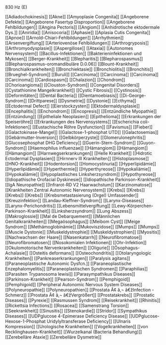 830 Hz (E)

[[Adiadochokinesis]]
[[Akne]]
[[Amyoplasie Congenita]]
[[Angeborene Defekte]]
[[Angeborene Fasertyp Disproportion]]
[[Angeborene Fehlbildungen]]
[[Angina Pectoris]]
[[Angiom]]
[[Anhidrotische ektodermale Dys.]]
[[Aniridia]]
[[Anisocoria]]
[[Aphasie]]
[[Aplasia Cutis Congenita]]
[[Apnoe]]
[[Arnold-Chiari-Fehlbildungen]]
[[Arrhythmien]]
[[Arsenvergiftung]]
[[Arteriovenöse Fehlbildungen]]
[[Arthrogryposis]]
[[Arthromyodysplasie]]
[[Aspergillose]]
[[Ataxia]]
[[Autonomes Nervensystem]]
[[Bacillus-Infektionen]]
[[Bakterieninfektionen und Mykosen]]
[[Berger-Krankheit]]
[[Blepharitis]]
[[Blepharospasmus]]
[[Blepharospasmus-oromandibuläre D.0.06]]
[[Blount-Krankheit]]
[[Bronchialkrankheiten]]
[[Bronchiektasie]]
[[Bronchiolitis]]
[[Bronchitis]]
[[Brueghel-Syndrom]]
[[Buruli]]
[[Carcinoma]]
[[Carcinoma]]
[[Carcinoma]]
[[Carcinoma]]
[[Cardiospasm]]
[[Chalazion]]
[[Chondrom]]
[[Chorioangioma]]
[[Clouston-Syndrom]]
[[Congenital Disorders]]
[[Cystathionine Mangelkrankheit]]
[[Cystic Fibrosis]]
[[Cystinosis]]
[[Deformitäten]]
[[Dental Bacteria]]
[[Dientamoebiasis]]
[[Di-George-Syndrom]]
[[Drittparese]]
[[Dysmetrie]]
[[Dystonie]]
[[Ecthyma]]
[[Ectodermal Defect]]
[[Eierstockzysten]]
[[Ektodermaldysplasie]]
[[Encephalitis]]
[[Enchondrom]]
[[Encopresis]]
[[Entzündliche Myopathie]]
[[Entzündung]]
[[Epitheliale Neoplasien]]
[[Epithelioma]]
[[Erkrankungen der Speiseröhre]]
[[Erkrankungen des Nervensystems]]
[[Escherichia coli-Infektionen]]
[[Eustachische Röhre Dysfunction]]
[[Favismus]]
[[Fieber]]
[[Galactokinase-Mangel]]
[[Galactose-1-phosphat UTD]]
[[Galactosemias]]
[[Gebärmutter-Inversion]]
[[Gelbkörperzyste]]
[[Glomerulonephritis]]
[[Glucosephosphat DHG Deficiency]]
[[Guerin-Stern-Syndrom]]
[[Guyon-Syndrom]]
[[Haemophilus influenzae]]
[[Hämangiom]]
[[Hämangiom]]
[[Hämangiom]]
[[Harnwegserkrankungen]]
[[Helle Krankheit]]
[[Hidrotic Ectodermal Dysplasien]]
[[Hirnnerv III Krankheiten]]
[[Histoplasmose]]
[[HNO-Krankheit]]
[[Hodentorsion]]
[[Homocystinuria]]
[[Hyperlipidämie]]
[[Hyperlipidämie]]
[[Hyperthermie]]
[[Hyperthyreose]]
[[Hypokaliämie]]
[[Hypokaliämie]]
[[Hypoplastisches Linksherzsyndrom]]
[[Hypothyreose]]
[[Idiopathische Orofacial Dyskinesie]]
[[Idiopathische Parkinson-Krankheit]]
[[IgA Neuropathie]]
[[Infrarot-RD V2 Haarwachstum]]
[[Karzinomatose]]
[[Krankheiten Zentral Autonomic Nervensystem]]
[[Krebs]]
[[Krebs]]
[[Krebs]]
[[Krebs]]
[[Krebsmetastasierung (Orgel) Umfassender]]
[[Kreuzinfektion]]
[[Landau-Kleffner-Syndrom]]
[[Larynx-Diseases]]
[[Larynx-Perichondritis]]
[[Lebensmittelvergiftung]]
[[Lewy-Körperchen-Parkinson-Krankheit]]
[[Linksherzsyndrom]]
[[Lung Abszess]]
[[Makroglossie]]
[[Mal de Debarquement]]
[[Männlichen Genitalkrankheiten]]
[[Megaösophagus]]
[[Meibom Cyst]]
[[Meige Syndrom]]
[[Methämoglobinämie]]
[[Mukoviszidose]]
[[Mumps]]
[[Mumps]]
[[Muscle Dystonie]]
[[Muskeldystrophie]]
[[Muskeldystrophien]]
[[Myositis]]
[[Nachwachsen der Haare]]
[[Nasenkatarrh]]
[[Neurofibromatose]]
[[Neurofibromatosen]]
[[Nosokomialen Infektionen]]
[[Ohr-Infektion]]
[[Okulomotorische Nervenkrankheiten]]
[[Oligurie]]
[[Ösophagus-Achalasie]]
[[Osteitis deformans]]
[[Osteochondritis]]
[[Otolaryngologic Krankheiten]]
[[Pankreaserkrankungen]]
[[Paralysis agitans]]
[[Paraneoplastische Autonomic Dysfcn.]]
[[Paraneoplastische Enzephalomyelitis]]
[[Paraneoplastischen Syndromen]]
[[Paraphilias]]
[[Parasiten Trypanosoma lewisi]]
[[Parasympathikus Diseases]]
[[Parkinson-Krankheit]]
[[Pearson-Syndrom]]
[[Pemphigoid]]
[[Pemphigoid]]
[[Peripheral Autonomic Nervous System Diseases]]
[[Polyneuropathie]]
[[Polyneuropathien]]
[[Prostata Ã¢ â‚¬ â€žInfection - Schmerz]]
[[Prostata Ã¢ â‚¬ â€žVergrößert]]
[[Prostatakrebs]]
[[Prostatic Diseases]]
[[Pyrexie]]
[[Rasmussen Syndrom]]
[[Reisekrankheit]]
[[Rhinitis]]
[[Rickettsia Infections]]
[[Rosacea]]
[[Samenstrang Torsion]]
[[Seekrankheit]]
[[Sinusitis]]
[[Stenokardie]]
[[Stridor]]
[[Sympathikus Diseases]]
[[UDPglucose 4-Epimerase Deficiency Disease]]
[[UDPglucose-Hexose-1-Phosphat Uridylyltransferase Deficiency]]
[[Ulnaris Kompression]]
[[Urologische Krankheiten]]
[[Vogelkrankheiten]]
[[von Recklinghausen-Krankheit]]
[[Wurzelkanal (Bacteria Behandlung)]]
[[Zerebelläre Ataxie]]
[[Zerebelläre Dysmetrie]]